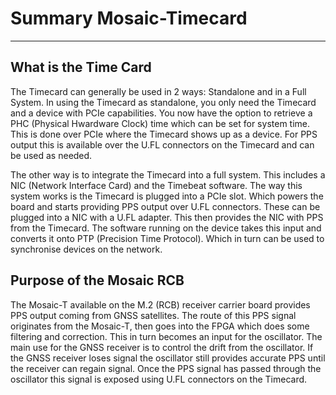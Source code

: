 # Summary Mosaic-Timecard

<!-- 

- AIM+
- IONO+
- Accuracy with AtomiChron
- Multi-constellations, multi-band
- Purpose of Timecard & RCB
- Connectors on the board

-->

---
## What is the Time Card
The Timecard can generally be used in 2 ways: Standalone and in a Full System.
In using the Timecard as standalone, you only need the Timecard and a device
with PCIe capabilities. You now have the option to retrieve
a PHC (Physical Hwardware Clock) time which can be set for system time.
This is done over PCIe where the Timecard shows up as a device.
For PPS output this is available over the U.FL connectors on
the Timecard and can be used as needed.
 
The other way is to integrate the Timecard into a full system.
This includes a NIC (Network Interface Card) and the Timebeat software.
The way this system works is the Timecard is plugged into a PCIe slot.
Which powers the board and starts providing PPS output over U.FL connectors.
These can be plugged into a NIC with a U.FL adapter. This then provides the NIC
with PPS from the Timecard. The software running on the device takes this input
and converts it onto PTP (Precision Time Protocol). Which in turn can be used to
synchronise devices on the network.

## Purpose of the Mosaic RCB
The Mosaic-T available on the M.2 (RCB) receiver carrier board provides PPS
output coming from GNSS satellites. The route of this PPS signal originates
from the Mosaic-T, then goes into the FPGA which does some filtering and correction.
This in turn becomes an input for the oscillator. The main use for the GNSS receiver
is to control the drift from the oscillator. If the GNSS receiver loses signal
the oscillator still provides accurate PPS until the receiver can regain signal.
Once the PPS signal has passed through the oscillator this signal is exposed using U.FL
connectors on the Timecard.
